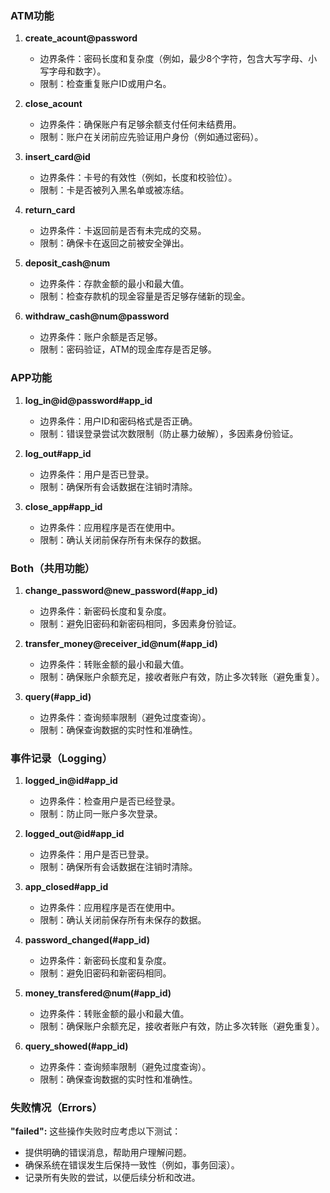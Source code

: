
### ATM功能

1. **create_acount@password**
    - 边界条件：密码长度和复杂度（例如，最少8个字符，包含大写字母、小写字母和数字）。
    - 限制：检查重复账户ID或用户名。

2. **close_acount**
    - 边界条件：确保账户有足够余额支付任何未结费用。
    - 限制：账户在关闭前应先验证用户身份（例如通过密码）。

3. **insert_card@id**
    - 边界条件：卡号的有效性（例如，长度和校验位）。
    - 限制：卡是否被列入黑名单或被冻结。

4. **return_card**
    - 边界条件：卡返回前是否有未完成的交易。
    - 限制：确保卡在返回之前被安全弹出。

5. **deposit_cash@num**
    - 边界条件：存款金额的最小和最大值。
    - 限制：检查存款机的现金容量是否足够存储新的现金。

6. **withdraw_cash@num@password**
    - 边界条件：账户余额是否足够。
    - 限制：密码验证，ATM的现金库存是否足够。

### APP功能

1. **log_in@id@password#app_id**
    - 边界条件：用户ID和密码格式是否正确。
    - 限制：错误登录尝试次数限制（防止暴力破解），多因素身份验证。

2. **log_out#app_id**
    - 边界条件：用户是否已登录。
    - 限制：确保所有会话数据在注销时清除。

3. **close_app#app_id**
    - 边界条件：应用程序是否在使用中。
    - 限制：确认关闭前保存所有未保存的数据。

### Both（共用功能）

1. **change_password@new_password(#app_id)**
    - 边界条件：新密码长度和复杂度。
    - 限制：避免旧密码和新密码相同，多因素身份验证。

2. **transfer_money@receiver_id@num(#app_id)**
    - 边界条件：转账金额的最小和最大值。
    - 限制：确保账户余额充足，接收者账户有效，防止多次转账（避免重复）。

3. **query(#app_id)**
    - 边界条件：查询频率限制（避免过度查询）。
    - 限制：确保查询数据的实时性和准确性。

### 事件记录（Logging）

1. **logged_in@id#app_id**
    - 边界条件：检查用户是否已经登录。
    - 限制：防止同一账户多次登录。

2. **logged_out@id#app_id**
    - 边界条件：用户是否已登录。
    - 限制：确保所有会话数据在注销时清除。

3. **app_closed#app_id**
    - 边界条件：应用程序是否在使用中。
    - 限制：确认关闭前保存所有未保存的数据。

4. **password_changed(#app_id)**
    - 边界条件：新密码长度和复杂度。
    - 限制：避免旧密码和新密码相同。

5. **money_transfered@num(#app_id)**
    - 边界条件：转账金额的最小和最大值。
    - 限制：确保账户余额充足，接收者账户有效，防止多次转账（避免重复）。

6. **query_showed(#app_id)**
    - 边界条件：查询频率限制（避免过度查询）。
    - 限制：确保查询数据的实时性和准确性。

### 失败情况（Errors）

**"failed":** 这些操作失败时应考虑以下测试：
- 提供明确的错误消息，帮助用户理解问题。
- 确保系统在错误发生后保持一致性（例如，事务回滚）。
- 记录所有失败的尝试，以便后续分析和改进。

